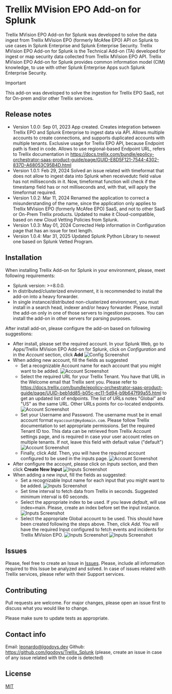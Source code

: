 # Trellix MVision EPO Add-on for Splunk

Trellix MVision EPO Add-on for Splunk was developed to solve the data ingest from Trellix MVision EPO (formerly McAfee EPO) API on Splunk to use cases in Splunk Enterprise and Splunk Enterprise Security. Trellix MVision EPO Add-on for Splunk is the Technical Add-on (TA) developed for ingest or map security data collected from Trellix MVision EPO API. Trellix MVision EPO Add-on for Splunk provides common information model (CIM) knowledge, to use with other Splunk Enterprise Apps such Splunk Enterprise Security.

> [!IMPORTANT]  
> This add-on was developed to solve the ingestion for Trellix EPO SaaS, not for On-prem and/or other Trellix services.

## Release notes

* Version 1.0.0: Sep 01, 2023 App created. Creates integration between Trellix EPO and Splunk Enterprise to ingest data via API. Allows multiple accounts to create connections, and supports duplicated accounts with multiple tenants. Exclusive usage for Trellix EPO API, because Endpoint path is fixed in code. Allows to use regional-based Endpoint URL, refers to Trellix documentation in <https://docs.trellix.com/bundle/epolicy-orchestrator-saas-product-guide/page/GUID-E8D5F121-7544-4302-837D-A68053C95B4D.html>
* Version 1.0.1: Feb 29, 2024
Solved an issue related with timeformat that does not allow to ingest data into Splunk when receivedutc field value has not milliseconds in it. Now, timeformat function will check if the timestamp field has or not milliseconds and, with that, will apply the timeformat required.
* Version 1.0.2: Mar 11, 2024
Renamed the application to correct a misunderstanding of the name, since the application only applies to Trellix MVision EPO (formerly McAfee EPO) SaaS, and not to other SaaS or On-Prem Trellix products. Updated to make it Cloud-compatible, based on new Cloud Vetting Policies from Splunk.
* Version 1.0.3: May 01, 2024
Corrected Help information in Configuration page that has an issue for text length.
* Version 1.0.4: Mar 31, 2025
Updated Splunk Python Library to newest one based on Splunk Vetted Program.

## Installation

When installing Trellix Add-on for Splunk in your environment, please, meet following requirements:

* Splunk version: >=8.0.0.
* In distributed/clusterized environment, it is recommended to install the add-on into a heavy forwarder.
* In single instance/distributed non-clusterized environment, you must install in a search head, indexer and/or heavy forwarder. Please, install the add-on only in one of those servers to ingestion purposes. You can install the add-on in other servers for parsing purposes.

After install add-on, please configure the add-on based on following suggestions:

* After install, please set the required account. In your Splunk Web, go to Apps/Trellix MVision EPO Add-on for Splunk, click on *Configuration* and in the *Account* section, click **Add**
![Config Screenshot](screenshots/config_screen_1.png)
* When adding new account, fill the fields as suggested
  * Set a recognizable Account name for each account that you might want to be added.
![Account Screenshot](screenshots/add_account_1.png)
  * Select the required URL for your Trellix Tenant. You have that URL in the Welcome email that Trellix sent you. Please refer to <https://docs.trellix.com/bundle/epolicy-orchestrator-saas-product-guide/page/UUID-beb1dd85-b05c-ec11-5d94-b9b647f99a55.html> to get an updated list of endpoints. The list of URLs notes "Global" and "US" as the same URL. Other URLs points for co-located endpoints.
![Account Screenshot](screenshots/add_account_2.png)
  * Set your Username and Password. The username must be in email account format `myaccount@mydomain.com`. Please follow Trellix documentation to set appropriate permissions. Set the required Tenant ID too. This data can be retrieved from Trellix Account settings page, and is required in case your user account relies on multiple tenants. If not, leave this field with default value ("default")
![Account Screenshot](screenshots/add_account_3.png)
  * Finally, click *Add*. Then, you will have the required account configured to be used in the inputs page.
![Account Screenshot](screenshots/config_screen_2.png)
* After configure the account, please click on *Inputs* section, and then click **Create New Input**
![Inputs Screenshot](screenshots/input_screen_1.png)
* When adding a new input, fill the fields as suggested:
  * Set a recognizable Input name for each input that you might want to be added.
![Inputs Screenshot](screenshots/add_input_1.png)
  * Set time interval to fetch data from Trellix in seconds. Suggested minimum interval is 60 seconds.
  * Select the appropriate index to be used. If you leave *default*, will use index=main. Please, create an index before set the input instance.
![Inputs Screenshot](screenshots/add_input_2.png)
  * Select the appropriate Global account to be used. This should have been created following the steps above. Then, click *Add*. You will have the required Input configured to fetch events and incidents for Trellix MVision EPO.
![Inputs Screenshot](screenshots/add_input_3.png)
![Inputs Screenshot](screenshots/add_input_4.png)

## Issues

Please, feel free to create an Issue in [Issues](/../../issues/new). Please, include all information required to this Issue be analyzed and solved. In case of issues related with Trellix services, please refer with their Support services.

## Contributing

Pull requests are welcome. For major changes, please open an issue first to discuss what you would like to change.

Please make sure to update tests as appropriate.

## Contact info

Email: [leonardo@lgodoys.dev](mailto:leonardo@lgodoys.dev)
Github: <https://github.com/lgodoys/Trellix_Splunk> (please, create an issue in case of any issue related with the code is detected)

## License

[MIT](https://choosealicense.com/licenses/mit/)
